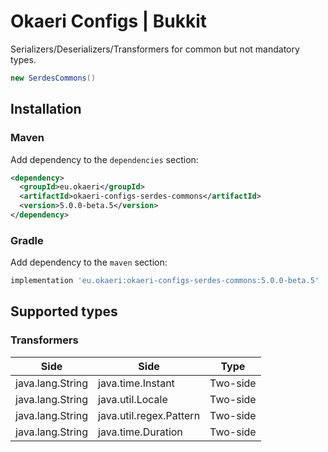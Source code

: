 # Okaeri Configs | Bukkit

Serializers/Deserializers/Transformers for common but not mandatory types.

```java
new SerdesCommons()
```

## Installation

### Maven

Add dependency to the `dependencies` section:

```xml
<dependency>
  <groupId>eu.okaeri</groupId>
  <artifactId>okaeri-configs-serdes-commons</artifactId>
  <version>5.0.0-beta.5</version>
</dependency>
```

### Gradle

Add dependency to the `maven` section:

```groovy
implementation 'eu.okaeri:okaeri-configs-serdes-commons:5.0.0-beta.5'
```

## Supported types

### Transformers

| Side | Side | Type |
|-|-|-|
| java.lang.String | java.time.Instant | Two-side |
| java.lang.String | java.util.Locale | Two-side |
| java.lang.String | java.util.regex.Pattern | Two-side |
| java.lang.String | java.time.Duration | Two-side |
